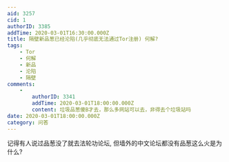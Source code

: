 ```yaml
---
aid: 3257
cid: 1
authorID: 3385
addTime: 2020-03-01T16:30:00.000Z
title: 隔壁新品葱已经沦陷(几乎彻底无法通过Tor注册) 何解?
tags:
    - Tor
    - 何解
    - 新品
    - 沦陷
    - 隔壁
comments:
    -
        authorID: 3341
        addTime: 2020-03-01T18:00:00.000Z
        content: 垃圾品葱傻B才去，那么多网站可以去，非得去个垃圾站吗
date: 2020-03-01T18:00:00.000Z
category: 问答
---
```


记得有人说过品葱没了就去法轮功论坛, 但墙外的中文论坛都没有品葱这么火是为什么?
